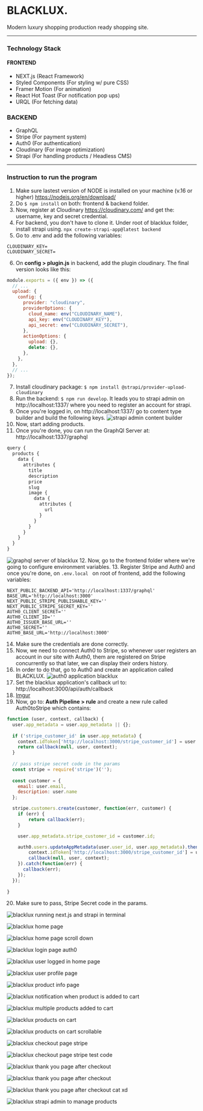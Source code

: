 # BLACKLUX.
Modern luxury shopping production ready shopping site.

***

### Technology Stack
#### FRONTEND
* NEXT.js (React Framework)
* Styled Components (For styling w/ pure CSS)
* Framer Motion (For animation)
* React Hot Toast (For notification pop ups)
* URQL (For fetching data)

### BACKEND
* GraphQL
* Stripe (For payment system)
* Auth0 (For authentication)
* Cloudinary (For image optimization)
* Strapi (For handling products / Headless CMS)

***

### Instruction to run the program
1. Make sure lastest version of NODE is installed on your machine (v.16 or higher) https://nodejs.org/en/download/
2. Do ```$ npm install``` on both: frontend & backend folder.
3. Now, register at Cloudinary https://cloudinary.com/ and get the: username, key and secret credential.
4. For backend, you don't have to clone it. Under root of blacklux folder, install strapi using.
```npx create-strapi-app@latest backend```
5. Go to .env and add the following variables:
```CLOUDINARY_NAME=
CLOUDINARY_KEY=
CLOUDINARY_SECRET=
```
6. On **config > plugin.js** in backend, add the plugin cloudinary. The final version looks like this:
```js
module.exports = ({ env }) => ({
  // ...
  upload: {
    config: {
      provider: "cloudinary",
      providerOptions: {
        cloud_name: env("CLOUDINARY_NAME"),
        api_key: env("CLOUDINARY_KEY"),
        api_secret: env("CLOUDINARY_SECRET"),
      },
      actionOptions: {
        upload: {},
        delete: {},
      },
    },
  },
  // ...
});
```
7. Install cloudinary package: ```$ npm install @strapi/provider-upload-cloudinary```
8. Run the backend: ```$ npm run develop```. It leads you to strapi admin on http://localhost:1337/ where you need to register an account for strapi.
9. Once you're logged in, on http://localhost:1337/ go to content type builder and build the following keys.
![strapi admin content builder](https://i.imgur.com/7avHo28.png)
10. Now, start adding products.
11. Once you're done, you can run the GraphQl Server at: http://localhost:1337/graphql
```js
query {
  products {
    data {
      attributes {
        title 
        description
        price
        slug 
        image {
          data {
            attributes {
              url
            }
          }
        }
      }
    }
  }
}
```

![graphql server of blacklux](https://i.imgur.com/RNj17yg.png)
12. Now, go to the frontend folder where we're going to configure environment variables.
13. Register Stripe and Auth0 and once you're done, on ```.env.local ``` on root of frontend, add the following variables:
```
NEXT_PUBLIC_BACKEND_API='http://localhost:1337/graphql'
BASE_URL='http://localhost:3000'
NEXT_PUBLIC_STRIPE_PUBLISHABLE_KEY=''
NEXT_PUBLIC_STRIPE_SECRET_KEY=''
AUTH0_CLIENT_SECRET=''
AUTH0_CLIENT_ID=''
AUTH0_ISSUER_BASE_URL=''
AUTH0_SECRET=''
AUTH0_BASE_URL='http://localhost:3000'
```
14. Make sure the credentials are done correctly. 
15. Now, we need to connect Auth0 to Stripe, so whenever user registers an account in our site with Auth0, them are registered on Stripe concurrently so that later, we can display their orders history.
16. In order to do that, go to Auth0 and create an application called BLACKLUX.
![auth0 application blacklux](https://i.imgur.com/0xNESDD.png)
17. Set the blacklux application's callback url to: http://localhost:3000/api/auth/callback
18. [Imgur](https://i.imgur.com/hdu4N8F.png)
19. Now, go to: **Auth Pipeline > rule** and create a new rule called Auth0toStripe which contains:
```js
function (user, context, callback) {
  user.app_metadata = user.app_metadata || {};
  
  if ('stripe_customer_id' in user.app_metadata) {
    context.idToken['http://localhost:3000/stripe_customer_id'] = user.app_metadata.stripe_customer_id;
    return callback(null, user, context);
  }
  
  // pass stripe secret code in the params
  const stripe = require('stripe')('');
  
  const customer = {
    email: user.email,
    description: user.name
  };

  stripe.customers.create(customer, function(err, customer) {
    if (err) {
        return callback(err);
    }

    user.app_metadata.stripe_customer_id = customer.id;

    auth0.users.updateAppMetadata(user.user_id, user.app_metadata).then(function() {
        context.idToken['http://localhost:3000/stripe_customer_id'] = user.app_metadata.stripe_customer_id;
        callback(null, user, context);
    }).catch(function(err) {
      callback(err);
    });
  });
  
}
```
20. Make sure to pass, Stripe Secret code in the params.


![blacklux running next.js and strapi in terminal](https://i.imgur.com/qph9RDW.png)

![blacklux home page](https://i.imgur.com/VBmVq39.png)

![blacklux home page scroll down](https://i.imgur.com/9MRMCEN.png)

![blacklux login page auth0](https://i.imgur.com/scKnKQD.png)

![blacklux user logged in home page](https://i.imgur.com/wVMOKrd.png)

![blacklux user profile page](https://i.imgur.com/OhONo6I.png)

![blacklux product info page](https://i.imgur.com/geXzSeO.png)

![blacklux notification when product is added to cart](https://i.imgur.com/nZM4ZE5.png)

![blacklux multiple products added to cart](https://i.imgur.com/J7lzLU1.png)

![blacklux products on cart](https://i.imgur.com/Z7MTj7Y.png)

![blacklux products on cart scrollable](https://i.imgur.com/63LMUUD.png)

![blacklux checkout page stripe](https://i.imgur.com/G6DSNPo.png)

![blacklux checkout page stripe test code](https://i.imgur.com/iHeoRAw.png)

![blacklux thank you page after checkout](https://i.imgur.com/V3V89gt.png)

![blacklux thank you page after checkout](https://i.imgur.com/V7WPwHh.png)

![blacklux thank you page after checkout cat xd](https://i.imgur.com/YSpkoeT.png)

![blacklux strapi admin to manage products](https://i.imgur.com/ZtCDwO2.png)
